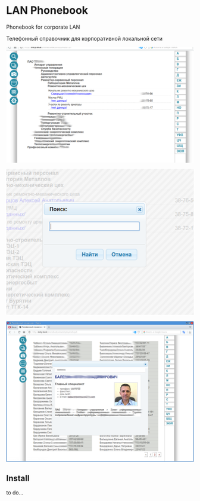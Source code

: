 # LAN Phonebook
Phonebook for corporate LAN

Телефонный справочник для корпоративной локальной сети

![Tree structure view](install/title.png)

![Search dialog](install/search.png)

![Emplyerr view](install/employer.png)


## Install

to do...
